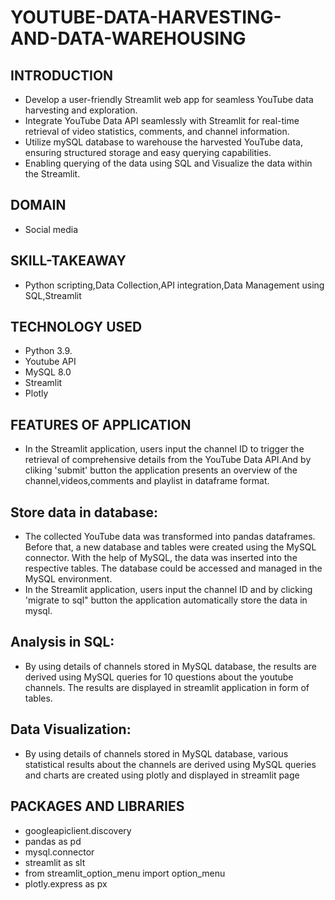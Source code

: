 # YOUTUBE-DATA-HARVESTING-AND-DATA-WAREHOUSING

## INTRODUCTION
* Develop a user-friendly Streamlit web app for seamless YouTube data harvesting and exploration.  
* Integrate YouTube Data API seamlessly with Streamlit for real-time retrieval of video statistics, comments, and channel information.
* Utilize mySQL database to warehouse the harvested YouTube data, ensuring structured storage and easy querying capabilities.
* Enabling querying of the data using SQL and Visualize the data within the Streamlit.
  
## DOMAIN
* Social media
  
## SKILL-TAKEAWAY
* Python scripting,Data Collection,API integration,Data Management using SQL,Streamlit
  
## TECHNOLOGY USED
* Python 3.9.
* Youtube API
* MySQL 8.0
* Streamlit
* Plotly
  
## FEATURES OF APPLICATION
   * In the Streamlit application, users input the channel ID to trigger the retrieval of comprehensive details from the YouTube Data API.And by cliking 'submit' button the application presents an overview of the channel,videos,comments and playlist in dataframe format.
     
## Store data in database:
   * The collected YouTube data was transformed into pandas dataframes. Before that, a new database and tables were created using the MySQL connector. With the help of MySQL, the data was inserted into the respective tables. The database could be accessed and managed in the MySQL environment.
   * In the Streamlit application, users input the channel ID and by clicking 'migrate to sql" button the application automatically store the data in mysql.
     
## Analysis in SQL:
   *  By using details of channels stored in MySQL database, the results are derived using MySQL queries for 10 questions about the youtube channels. The results are displayed in streamlit application in form of tables.
     
## Data Visualization:
   *  By using details of channels stored in MySQL database, various statistical results about the channels are derived using MySQL queries and charts are created using plotly and displayed in streamlit page
     
## PACKAGES AND LIBRARIES
* googleapiclient.discovery
* pandas as pd
* mysql.connector
* streamlit as slt
* from streamlit_option_menu import option_menu
* plotly.express as px

